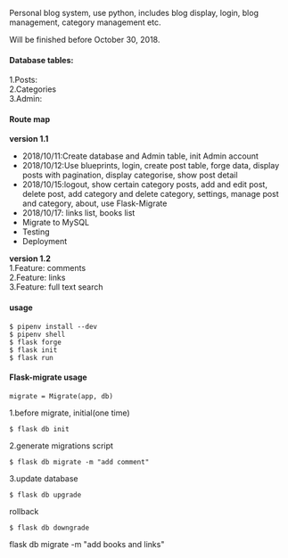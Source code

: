 Personal blog system, use python, includes blog display, login, blog management, category management etc.

Will be finished before October 30, 2018.

#### Database tables:  
1.Posts:  
2.Categories  
3.Admin:  
 
#### Route map  
**version 1.1**  
+ 2018/10/11:Create database and Admin table, init Admin account  
+ 2018/10/12:Use blueprints, login, create post table, forge data, display posts with pagination, display categorise, show post detail   
+ 2018/10/15:logout, show certain category posts, add and edit post, delete post, add category and delete category, settings, manage post and category, about, use Flask-Migrate
+ 2018/10/17: links list, books list
+ Migrate to MySQL  
+ Testing  
+ Deployment

**version 1.2**  
1.Feature: comments  
2.Feature: links  
3.Feature: full text search
#### usage
```
$ pipenv install --dev
$ pipenv shell
$ flask forge
$ flask init
$ flask run
```

#### Flask-migrate usage
```
migrate = Migrate(app, db)
```
1.before migrate, initial(one time)
```
$ flask db init
```
2.generate migrations script
```
$ flask db migrate -m "add comment"
```
3.update database
```
$ flask db upgrade
```
rollback
```
$ flask db downgrade
```
flask db migrate -m "add books and links"